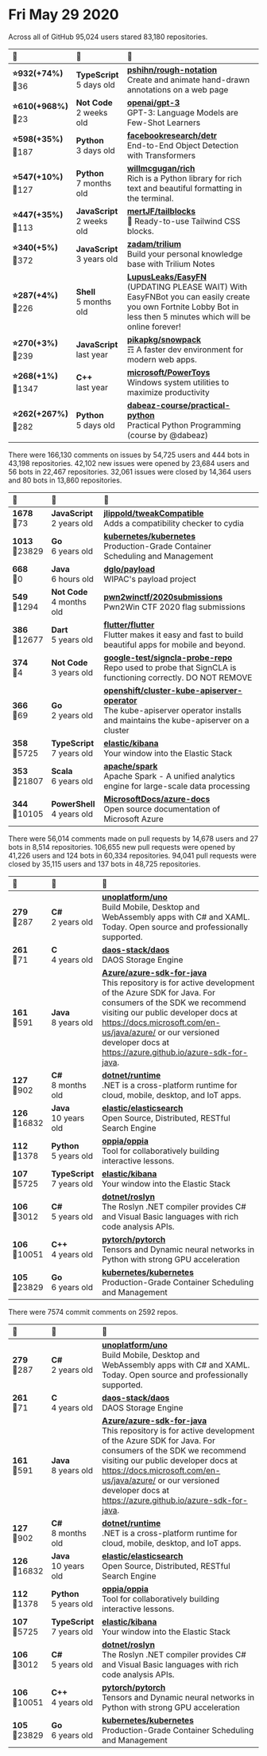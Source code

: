# Fri May 29 2020

Across all of GitHub 95,024 users stared 
83,180 repositories. 

| :page_with_curl: | :calendar: | :page_with_curl: |
| :--- | :--- | :--- |
| **:star:932(+74%)**<br>:twisted_rightwards_arrows:36 | **TypeScript**<br>5 days old | **[pshihn/rough-notation](https://github.com/pshihn/rough-notation)**<br>Create and animate hand-drawn annotations on a web page |
| **:star:610(+968%)**<br>:twisted_rightwards_arrows:23 | **Not Code**<br>2 weeks old | **[openai/gpt-3](https://github.com/openai/gpt-3)**<br>GPT-3: Language Models are Few-Shot Learners |
| **:star:598(+35%)**<br>:twisted_rightwards_arrows:187 | **Python**<br>3 days old | **[facebookresearch/detr](https://github.com/facebookresearch/detr)**<br>End-to-End Object Detection with Transformers |
| **:star:547(+10%)**<br>:twisted_rightwards_arrows:127 | **Python**<br>7 months old | **[willmcgugan/rich](https://github.com/willmcgugan/rich)**<br>Rich is a Python library for rich text and beautiful formatting in the terminal. |
| **:star:447(+35%)**<br>:twisted_rightwards_arrows:113 | **JavaScript**<br>2 weeks old | **[mertJF/tailblocks](https://github.com/mertJF/tailblocks)**<br>🎉 Ready-to-use Tailwind CSS blocks. |
| **:star:340(+5%)**<br>:twisted_rightwards_arrows:372 | **JavaScript**<br>3 years old | **[zadam/trilium](https://github.com/zadam/trilium)**<br>Build your personal knowledge base with Trilium Notes |
| **:star:287(+4%)**<br>:twisted_rightwards_arrows:226 | **Shell**<br>5 months old | **[LupusLeaks/EasyFN](https://github.com/LupusLeaks/EasyFN)**<br>(UPDATING PLEASE WAIT) With EasyFNBot you can easily create you own Fortnite Lobby Bot in less then 5 minutes which will be online forever! |
| **:star:270(+3%)**<br>:twisted_rightwards_arrows:239 | **JavaScript**<br>last year | **[pikapkg/snowpack](https://github.com/pikapkg/snowpack)**<br>☶ A faster dev environment for modern web apps. |
| **:star:268(+1%)**<br>:twisted_rightwards_arrows:1347 | **C++**<br>last year | **[microsoft/PowerToys](https://github.com/microsoft/PowerToys)**<br>Windows system utilities to maximize productivity |
| **:star:262(+267%)**<br>:twisted_rightwards_arrows:282 | **Python**<br>5 days old | **[dabeaz-course/practical-python](https://github.com/dabeaz-course/practical-python)**<br>Practical Python Programming (course by @dabeaz) |

There were 166,130 comments on issues by 54,725 users and 444 bots in 43,198 repositories.
42,102 new issues were opened by 23,684 users and 56 bots in 22,467 repositories.
32,061 issues were closed by 14,364 users and 80 bots in 13,860 repositories.

| :speech_balloon: | :calendar: | :page_with_curl: |
| :--- | :--- | :--- |
| **1678**<br>:twisted_rightwards_arrows:73 | **JavaScript**<br>2 years old | **[jlippold/tweakCompatible](https://github.com/jlippold/tweakCompatible)**<br>Adds a compatibility checker to cydia |
| **1013**<br>:twisted_rightwards_arrows:23829 | **Go**<br>6 years old | **[kubernetes/kubernetes](https://github.com/kubernetes/kubernetes)**<br>Production-Grade Container Scheduling and Management |
| **668**<br>:twisted_rightwards_arrows:0 | **Java**<br>6 hours old | **[dglo/payload](https://github.com/dglo/payload)**<br>WIPAC's payload project |
| **549**<br>:twisted_rightwards_arrows:1294 | **Not Code**<br>4 months old | **[pwn2winctf/2020submissions](https://github.com/pwn2winctf/2020submissions)**<br>Pwn2Win CTF 2020 flag submissions |
| **386**<br>:twisted_rightwards_arrows:12677 | **Dart**<br>5 years old | **[flutter/flutter](https://github.com/flutter/flutter)**<br>Flutter makes it easy and fast to build beautiful apps for mobile and beyond. |
| **374**<br>:twisted_rightwards_arrows:4 | **Not Code**<br>3 years old | **[google-test/signcla-probe-repo](https://github.com/google-test/signcla-probe-repo)**<br>Repo used to probe that SignCLA is functioning correctly.  DO NOT REMOVE |
| **366**<br>:twisted_rightwards_arrows:69 | **Go**<br>2 years old | **[openshift/cluster-kube-apiserver-operator](https://github.com/openshift/cluster-kube-apiserver-operator)**<br>The kube-apiserver operator installs and maintains the kube-apiserver on a cluster |
| **358**<br>:twisted_rightwards_arrows:5725 | **TypeScript**<br>7 years old | **[elastic/kibana](https://github.com/elastic/kibana)**<br>Your window into the Elastic Stack |
| **353**<br>:twisted_rightwards_arrows:21807 | **Scala**<br>6 years old | **[apache/spark](https://github.com/apache/spark)**<br>Apache Spark - A unified analytics engine for large-scale data processing |
| **344**<br>:twisted_rightwards_arrows:10105 | **PowerShell**<br>4 years old | **[MicrosoftDocs/azure-docs](https://github.com/MicrosoftDocs/azure-docs)**<br>Open source documentation of Microsoft Azure |

There were 56,014 comments made on pull requests by 14,678 users and 27 bots in 8,514 repositories.
106,655 new pull requests were opened by 41,226 users and 124 bots in 60,334 repositories.
94,041 pull requests were closed by 35,115 users and 137 bots in 48,725 repositories.

| :speech_balloon: | :calendar: | :page_with_curl: |
| :--- | :--- | :--- |
| **279**<br>:twisted_rightwards_arrows:287 | **C#**<br>2 years old | **[unoplatform/uno](https://github.com/unoplatform/uno)**<br>Build Mobile, Desktop and WebAssembly apps with C# and XAML. Today. Open source and professionally supported. |
| **261**<br>:twisted_rightwards_arrows:71 | **C**<br>4 years old | **[daos-stack/daos](https://github.com/daos-stack/daos)**<br>DAOS Storage Engine |
| **161**<br>:twisted_rightwards_arrows:591 | **Java**<br>8 years old | **[Azure/azure-sdk-for-java](https://github.com/Azure/azure-sdk-for-java)**<br>This repository is for active development of the Azure SDK for Java. For consumers of the SDK we recommend visiting our public developer docs at https://docs.microsoft.com/en-us/java/azure/ or our versioned developer docs at https://azure.github.io/azure-sdk-for-java.  |
| **127**<br>:twisted_rightwards_arrows:902 | **C#**<br>8 months old | **[dotnet/runtime](https://github.com/dotnet/runtime)**<br>.NET is a cross-platform runtime for cloud, mobile, desktop, and IoT apps. |
| **126**<br>:twisted_rightwards_arrows:16832 | **Java**<br>10 years old | **[elastic/elasticsearch](https://github.com/elastic/elasticsearch)**<br>Open Source, Distributed, RESTful Search Engine |
| **112**<br>:twisted_rightwards_arrows:1378 | **Python**<br>5 years old | **[oppia/oppia](https://github.com/oppia/oppia)**<br>Tool for collaboratively building interactive lessons. |
| **107**<br>:twisted_rightwards_arrows:5725 | **TypeScript**<br>7 years old | **[elastic/kibana](https://github.com/elastic/kibana)**<br>Your window into the Elastic Stack |
| **106**<br>:twisted_rightwards_arrows:3012 | **C#**<br>5 years old | **[dotnet/roslyn](https://github.com/dotnet/roslyn)**<br>The Roslyn .NET compiler provides C# and Visual Basic languages with rich code analysis APIs. |
| **106**<br>:twisted_rightwards_arrows:10051 | **C++**<br>4 years old | **[pytorch/pytorch](https://github.com/pytorch/pytorch)**<br>Tensors and Dynamic neural networks in Python with strong GPU acceleration |
| **105**<br>:twisted_rightwards_arrows:23829 | **Go**<br>6 years old | **[kubernetes/kubernetes](https://github.com/kubernetes/kubernetes)**<br>Production-Grade Container Scheduling and Management |

There were 7574 commit comments on 2592 repos.

| :speech_balloon: | :calendar: | :page_with_curl: |
| :--- | :--- | :--- |
| **279**<br>:twisted_rightwards_arrows:287 | **C#**<br>2 years old | **[unoplatform/uno](https://github.com/unoplatform/uno)**<br>Build Mobile, Desktop and WebAssembly apps with C# and XAML. Today. Open source and professionally supported. |
| **261**<br>:twisted_rightwards_arrows:71 | **C**<br>4 years old | **[daos-stack/daos](https://github.com/daos-stack/daos)**<br>DAOS Storage Engine |
| **161**<br>:twisted_rightwards_arrows:591 | **Java**<br>8 years old | **[Azure/azure-sdk-for-java](https://github.com/Azure/azure-sdk-for-java)**<br>This repository is for active development of the Azure SDK for Java. For consumers of the SDK we recommend visiting our public developer docs at https://docs.microsoft.com/en-us/java/azure/ or our versioned developer docs at https://azure.github.io/azure-sdk-for-java.  |
| **127**<br>:twisted_rightwards_arrows:902 | **C#**<br>8 months old | **[dotnet/runtime](https://github.com/dotnet/runtime)**<br>.NET is a cross-platform runtime for cloud, mobile, desktop, and IoT apps. |
| **126**<br>:twisted_rightwards_arrows:16832 | **Java**<br>10 years old | **[elastic/elasticsearch](https://github.com/elastic/elasticsearch)**<br>Open Source, Distributed, RESTful Search Engine |
| **112**<br>:twisted_rightwards_arrows:1378 | **Python**<br>5 years old | **[oppia/oppia](https://github.com/oppia/oppia)**<br>Tool for collaboratively building interactive lessons. |
| **107**<br>:twisted_rightwards_arrows:5725 | **TypeScript**<br>7 years old | **[elastic/kibana](https://github.com/elastic/kibana)**<br>Your window into the Elastic Stack |
| **106**<br>:twisted_rightwards_arrows:3012 | **C#**<br>5 years old | **[dotnet/roslyn](https://github.com/dotnet/roslyn)**<br>The Roslyn .NET compiler provides C# and Visual Basic languages with rich code analysis APIs. |
| **106**<br>:twisted_rightwards_arrows:10051 | **C++**<br>4 years old | **[pytorch/pytorch](https://github.com/pytorch/pytorch)**<br>Tensors and Dynamic neural networks in Python with strong GPU acceleration |
| **105**<br>:twisted_rightwards_arrows:23829 | **Go**<br>6 years old | **[kubernetes/kubernetes](https://github.com/kubernetes/kubernetes)**<br>Production-Grade Container Scheduling and Management |

